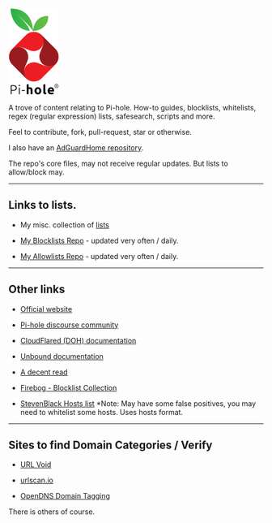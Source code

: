<img src="https://raw.githubusercontent.com/SystemJargon/pi-hole/main/images/pi-hole-image-transp.png" width="100" position="center">
  
<!-- # Pi-hole -->

A trove of content relating to Pi-hole. How-to guides, blocklists, whitelists, regex (regular expression) lists, safesearch, scripts and more. 

Feel to contribute, fork, pull-request, star or otherwise.

I also have an [AdGuardHome repository](https://github.com/SystemJargon/AdGuardHome).

The repo's core files, may not receive regular updates. But lists to allow/block may.

----

## Links to lists.

* My misc. collection of [lists](lists) 

* [My Blocklists Repo](https://github.com/SystemJargon/blocklists) - updated very often / daily.

* [My Allowlists Repo](https://github.com/SystemJargon/allowlists) - updated very often / daily.

----



## Other links

* [Official website](https://pi-hole.net/)

* [Pi-hole discourse community](https://discourse.pi-hole.net/)

* [CloudFlared (DOH) documentation](https://docs.pi-hole.net/guides/dns/cloudflared/)

* [Unbound documentation](https://docs.pi-hole.net/guides/dns/unbound/)

* [A decent read](https://obutterbach.medium.com/unlock-the-full-potential-of-pihole-e795342e0e36)

* [Firebog - Blocklist Collection](https://v.firebog.net/hosts/lists.php)

* [StevenBlack Hosts list](https://raw.githubusercontent.com/StevenBlack/hosts/master/hosts) *Note: May have some false positives, you may need to whitelist some hosts. Uses hosts format.

----

## Sites to find Domain Categories / Verify

* [URL Void](https://www.urlvoid.com)

* [urlscan.io](https://www.urlscan.io)

* [OpenDNS Domain Tagging](https://community.opendns.com/domaintagging/)

There is others of course.
